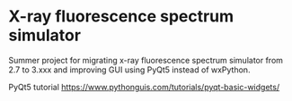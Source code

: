 # X-ray fluorescence spectrum simulator

Summer project for migrating x-ray fluorescence spectrum simulator from 2.7 to 3.xxx and improving GUI using PyQt5 instead of wxPython.


PyQt5 tutorial
https://www.pythonguis.com/tutorials/pyqt-basic-widgets/
